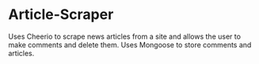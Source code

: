 # Article-Scraper

Uses Cheerio to scrape news articles from a site and allows the user to make comments and delete them. 
Uses Mongoose to store comments and articles.
